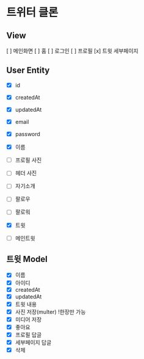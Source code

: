 # 트위터 클론

 ## View

 [ ] 메인화면
 [ ] 홈
 [ ] 로그인
 [ ] 프로필
 [x] 트윗 세부페이지

 ## User Entity
 - [x] id
 - [x] createdAt
 - [x] updatedAt
 - [x] email
 - [x] password

 - [x] 이름
 - [ ] 프로필 사진
 - [ ] 헤더 사진
 - [ ] 자기소개
 - [ ] 팔로우
 - [ ] 팔로워
 - [x] 트윗
 - [ ] 메인트윗

 ## 트윗 Model
 - [x] 이름
 - [x] 아이디
 - [x] createdAt
 - [x] updatedAt
 - [x] 트윗 내용
 - [x] 사진 저장(multer) !한장만 가능
 - [x] 미디어 저장
 - [x] 좋아요
 - [x] 프로필 답글
 - [x] 세부페이지 답글
 - [x] 삭제
